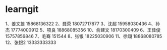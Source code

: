 # learngit
1、姜文雄		15868136322
2、聂荧                 18072717877 
3、沈超		        15958030436
4、孙杰                 17774000912
5、项良                 18868085356
10、俞建文            18170300409
6、王佳俊               15757856846
7、毛骞                 151544
8、张银                 18225030906
11、徐翊                18868080785
12、张银2               13333333333

